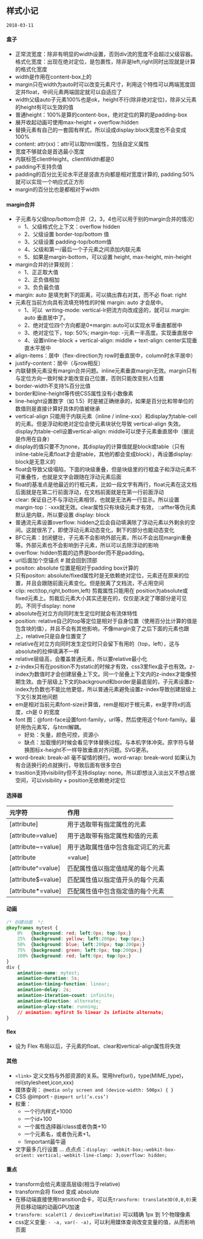 ## 样式小记
`2018-03-11`

#### 盒子

- 正常流宽度：除非有明显的width设置，否则div流的宽度不会超过父级容器。格式化宽度：出现在绝对定位，是包裹性，除非是left,right同时出现就是计算的格式化宽度
- width是作用在content-box上的
- margin只在width为auto时可以改变元素尺寸，利用这个特性可以两端宽度固定并float，中间元素两端固定就可以自适应了
- width父级auto子元素100%也是ok，height不行(除非绝对定位)，除非父元素的height有可以生效的值
- 普通height：100%是算的content-box，绝对定位的算的是padding-box
- 展开收起动画可使用max-height + overflow:hidden
- 替换元素有自己的一套固有样式，所以设成display:block宽度也不会变成100%
- content: attr(xx)：attr可以取html属性，包括自定义属性
- 宽度不够就会是首选最小宽度
- 内联标签clientHeight，clientWidth都是0
- padding不支持负值
- padding的百分比无论水平还是竖直方向都是相对宽度计算的, padding:50%就可以实现一个响应式正方形
- margin的百分比也是都相对于width

#### margin合并
- 子元素与父级top/bottom合并（2，3，4也可以用于别的margin合并的情况）
    - 1、父级格式化上下文：overflow hidden
    - 2、父级设置 border-top/bottom 值
    - 3、父级设置 padding-top/bottom值
    - 4、父级和第一/最后一个子元素之间添加内联元素
    - 5、如果是margin-bottom，可以设置 height, max-height, min-height
- margin合并的计算规则：
    - 1、正正取大值
    - 2、正负值相加
    - 3、负负最负值
- margin: auto 是填充剩下的距离，可以搞出靠右对其，而不必 float: right
- 元素在当前方向具有流填充特性的时候 margin: auto 才会居中。
    - 1、可以  writing-mode: vertical-lr把流方向改成竖的，就可以 margin: auto 垂直居中了。
    - 2、绝对定位四个方向都是0+margin: auto可以实现水平垂直都居中
    - 3、绝对定位下，top: 50%; margin-top: -元素一半高度。实现垂直居中
    - 4、设置inline-block + vertical-align: middle + text-align: center实现垂直水平居中
- align-items：居中（flex-direction为 row时垂直居中，column时水平居中）
- justify-content：居中（与row相反）
- 内联替换元素没有margin合并问题。inline元素垂直margin无效。margin只有与定位方向一致时候才能改变自己位置，否则只能改变别人位置
- border-width不支持%百分比值
- border和line-height等传统CSS属性没有小数像素
- line-height设置数字（如 1.5）时是被正确继承的，如果是百分比和带单位的数值则是直接计算好具体的值被继承
- vertical-align 只能用于内联元素（inline / inline-xxx）和display为table-cell的元素。但是浮动和绝对定位会使元素块状化导致 vertical-align 失效。display为table-cell设置vertical-align: middle可以使子元素垂直居中（据说是作用在自身）
- display的值只要不为none，其display的计算值就是block或table（只有 inline-table元素float才会是table，其他的都会变成block），再设置display: block是无意义的
- float会导致父级塌陷，下面的块级重叠，但是块级里的行框盒子和浮动元素不可重叠性，也就是文字会跟随在浮动元素后面
- float的基准点是他最近的行框元素，比如一段文字有两行，float元素在这文档后面就是在第二行前面浮动，在文档前面就是在第一行前面浮动
- clear: 保证自己不与浮动元素相邻，也就是无法再一行显示。所以设置margin-top：-xxx就无效。clear属性只有块级元素才有效， ::affter等伪元素默认是内联，所以要设置 display: block
- 普通流元素设置overflow: hidden之后会自动填满除了浮动元素以外剩余的空间。这就很吊了，即使浮动元素动态变化，剩下的部分也能动态变化
- BFC元素：封闭健壮，子元素不会影响外部元素，所以不会出现margin重叠等。外部元素也不会影响到子元素，所以可以去除浮动的影响
- overflow: hidden剪裁的边界是border而不是padding。
- url后面加个空锚点 # 就会回到顶部
- positon: absolute 位置是相对于padding box计算的
- 只有positon: absolute/fixed属性时是无依赖绝对定位，元素还在原来的位置，并且会跟随前面元素变化。但是脱离了文档流，不占用空间
- clip: rect(top,right,bottom,left) 剪裁属性只能用在 position为absolute或fixed元素上。剪裁后元素大小其实还是在的，仅仅是决定了哪部分是可见的。不同于display: none
- absolute在对立方向同时发生定位时就会有流体特性
- position: relative自己的top等定位是相对于自身位置（使用百分比计算的值是包含块的值），并且不会有其他影响，不像margin变了之后下面的元素也跟上，relative只是自身位置变了
- relative在对立方向同时发生定位时只会留下有用的（top，left），这与absolute的拉伸填满不一样
- relative层级高，会覆盖普通元素，所以要relative最小化
- z-index只有在position不为static的时候才有效，css3里flex盒子也有效。z-index为数值时才会创建层叠上下文。同一个层叠上下文内的z-index才能像预期生效。由于层级上下文的background和border是最底层的，子元素设置z-index为负数也不能比他更低，所以普通元素避免设置z-index导致创建层级上下文引发其他问题
- em是相对当前元素font-size计算值，rem是相对于根元素，ex是字符x的高度，ch是 0 的宽度
- font 图：@font-face设置font-family，url等，然后使用这个font-family。最好用伪元素写，与html解耦。
    - 好处：矢量，颜色可控，资源小
    - 缺点：加载慢的时候会看见字体替换过程。与本机字体冲突。原字符与替换图标x-height不一样导致垂直对齐问题。SVG更吊。
- word-break: break-all   毫不留情的换行。word-wrap: break-word  如果认为有合适换行的点就换行，导致后面有很多空白
- trasition支持visibility但不支持display: none。所以即想淡入淡出又不想占据空间，可以visibility + position无依赖绝对定位

#### 选择器

| 元字符 | 作用 |
| :------| :------ |
| [attribute] | 用于选取带有指定属性的元素 |
| [attribute=value] | 用于选取带有指定属性和值的元素 |
| [attribute~=value] | 用于选取属性值中包含指定词汇的元素 |
| [attribute|=value] | 用于选取带有以指定值开头的属性值的元素，该值必须是整个单词 |
| [attribute^=value] | 匹配属性值以指定值结尾的每个元素 |
| [attribute$=value]	 | 匹配属性值以指定值开头的每个元素 |
| [attribute*=value] | 匹配属性值中包含指定值的每个元素 |

#### 动画

```css
/* 创建动画  */
@keyframes mytest {
	0%   {background: red; left:0px; top:0px;}
	25%  {background: yellow; left:200px; top:0px;}
	50%  {background: blue; left:200px; top:200px;}
	75%  {background: green; left:0px; top:200px;}
	100% {background: red; left:0px; top:0px;}
}
div {
	animation-name: mytest;
	animation-duration: 5s;
	animation-timing-function: linear;
	animation-delay: 2s;
	animation-iteration-count: infinite;
	animation-direction: alternate;
	animation-play-state: running;
	// animation: myfirst 5s linear 2s infinite alternate;
}
```

#### flex
- 设为 Flex 布局以后，子元素的float、clear和vertical-align属性将失效

#### 其他
- `<link>` 定义文档与外部资源的关系。常用href(url)，type(MIME_type)，rel(stylesheet,icon,xxx)
- 媒体查询： `@media only screen and (device-width: 500px) { }`
- CSS @import - `@import url(‘x.css’)`
- 权重：
    - 一个行内样式+1000
    - 一个id+100
    - 一个属性选择器/class或者伪类+10
    - 一个元素名，或者伪元素+1。
    - !important最牛逼
- 文字最多几行设置 … 点点点：`display: -webkit-box;-webkit-box-orient: vertical;-webkit-line-clamp: 3;overflow: hidden;`

#### 重点
- transform会给元素提高层级(相当于relative)
- transform会将 fixed 变成 absolute
- 在移动端直接使用transition会卡，可以先`transform: translate3D(0,0,0)`来开启移动端的动画GPU加速
- `transform: scaleY(1 / devicePixelRatio)` 可以精确 1px 到 1个物理像素
- css定义变量: `- -a, var(- -a)`，可以利用媒体查询改变变量的值，从而影响页面

